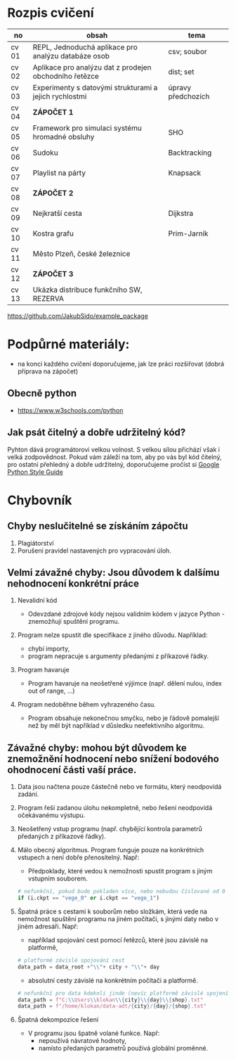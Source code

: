 # Rozpis cvičení

| no | obsah    | tema        |
|-------|--------------------------------------------------------|--------------------|
| cv 01 | REPL, Jednoduchá aplikace pro analýzu databáze osob    | csv; soubor        |
| cv 02 | Aplikace pro analýzu dat z prodejen obchodního řetězce | dist; set          |
| cv 03 | Experimenty s datovými strukturami a jejich rychlostmi | úpravy předchozích |
| cv 04 | __ZÁPOČET 1__                                          |                    |
| cv 05 | Framework pro simulaci systému hromadné obsluhy        | SHO                |
| cv 06 | Sudoku                                                 | Backtracking       |
| cv 07 | Playlist na párty                                      | Knapsack           |
| cv 08 | __ZÁPOČET 2__                                          |                    |
| cv 09 | Nejkratší cesta                                        | Dijkstra           |
| cv 10 | Kostra grafu                                           | Prim-Jarník        |
| cv 11 | Město Plzeň, české železnice                           |                    |
| cv 12 | __ZÁPOČET 3__                                          |                    |
| cv 13 | Ukázka distribuce funkčního SW, REZERVA                |                    |

https://github.com/JakubSido/example_package


# Podpůrné materiály: 
- na konci každého cvičení doporučujeme, jak lze práci rozšiřovat (dobrá příprava na zápočet)
## Obecně python
- https://www.w3schools.com/python

## Jak psát čitelný a dobře udržitelný kód? 
Pyhton dává programátorovi velkou volnost. S velkou sílou přichází však i velká zodpovědnost. Pokud vám záleží na tom, aby po vás byl kód čitelný, pro ostatní přehledný a dobře udržitelný, doporučujeme pročíst si [Google Python Style Guide](https://google.github.io/styleguide/pyguide.html)


# Chybovník


## Chyby neslučitelné se získáním zápočtu
1. Plagiátorství
2. Porušení pravidel nastavených pro vypracování úloh. 

## Velmi závažné chyby: Jsou důvodem k dalšímu nehodnocení konkrétní práce

1. Nevalidní kód
    - Odevzdané zdrojové kódy nejsou validním kódem v jazyce Python - znemožňují spuštění programu.   

2. Program nelze spustit dle specifikace z jiného důvodu. Například: 
    - chybí importy, 
    - program nepracuje s argumenty předanými z příkazové řádky.

3. Program havaruje 
    - Program havaruje na neošetřené výjimce (např. dělení nulou, index out of range, ...)

4. Program nedoběhne během vyhrazeného času. 
    - Program obsahuje nekonečnou smyčku, nebo je řádově pomalejší než by měl být například v důsledku neefektivního algoritmu. 


## Závažné chyby: mohou být důvodem ke znemožnění hodnocení nebo snížení bodového ohodnocení části vaší práce. 

1. Data jsou načtena pouze částečně nebo ve formátu, který neodpovídá zadání.
2. Program řeší zadanou úlohu nekompletně, nebo řešení neodpovídá očekávanému výstupu.

3. Neošetřený vstup programu (např. chybějící kontrola parametrů předaných z příkazové řádky).
4. Málo obecný algoritmus. Program funguje pouze na konkrétních vstupech a není dobře přenositelný. Např:
    - Předpoklady, které vedou k nemožnosti spustit program s jiným vstupním souborem. 
    ```python
    # nefunkční, pokud bude pokladen více, nebo nebudou číslované od 0 
    if (i.ckpt == "vege_0" or i.ckpt == "vege_1")
    ```

5. Špatná práce s cestami k souborům nebo složkám, která vede na nemožnost spuštění programu na jiném počítači, s jinými daty nebo v jiném adresáři. Např:
    
    - například spojování cest pomocí řetězců, které jsou závislé na platformě,
    ```python
    # platformě závislé spojování cest
    data_path = data_root +"\\"+ city + "\\"+ day 
    ```
    
    - absolutní cesty závislé na konkrétním počítači a platformě.
    ```python 
    # nefunkční pro data kdekoli jinde (nevíc platformě závislé spojení cesty)
    data_path = f"C:\\Users\\klokan\\{city}\\{day}\\{shop}.txt"   
    data_path = f"/home/klokan/data-adt/{city}/{day}/{shop}.txt"   
    ```
6. Špatná dekompozice řešení
    - V programu jsou špatně volané funkce. Např:
        - nepoužívá návratové hodnoty,
        - namísto předaných parametrů používá globální proměnné.
